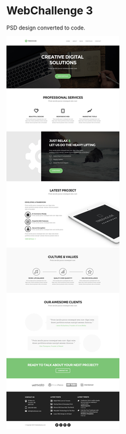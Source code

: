 # WebChallenge 3

PSD design converted to code.

![WebChallenge3 PSD design](https://github.com/Marcin-L-Szczepanski/WebChallenge3/blob/master/resources/3.jpg)